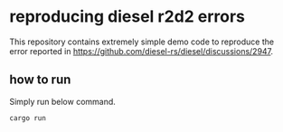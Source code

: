 # reproducing diesel r2d2 errors

This repository contains extremely simple demo code to reproduce the error reported in https://github.com/diesel-rs/diesel/discussions/2947.

## how to run

Simply run below command.

```
cargo run
```
